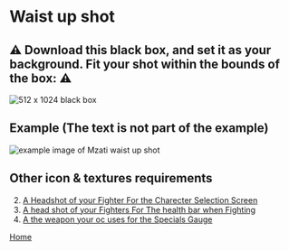 # Waist up shot

## ⚠️ Download this black box, and set it as your background. Fit your shot within the bounds of the box: ⚠️

![512 x 1024 black box](https://sncommunity.github.io/req/assets/images/512x1024.jpg)
<br />

## Example (The text is not part of the example)

![example image of Mzati waist up shot](https://sncommunity.github.io/req/assets/images/waist-up.png)
<br />

## Other icon & textures requirements

2. [A Headshot of your Fighter For the Charecter Selection Screen](./head-shot-selection-screen)
3. [A head shot of your Fighters For The health bar when Fighting](./head-shot-fight-screen)
4. [A the weapon your oc uses for the Specials Gauge](./specials-gauge-weapon)

[Home](../)
